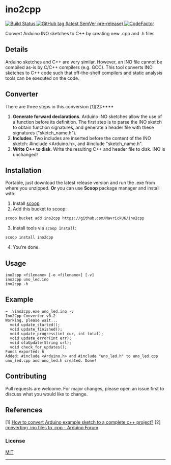# ino2cpp
[![Build Status](https://github.com/tj/commander.js/workflows/build/badge.svg)](https://github.com/tj/commander.js/actions?query=workflow%3A%22build%22)<a href="https://github.com/MavrickUK/ino2cpp/tags" rel="nofollow">
    <img alt="GitHub tag (latest SemVer pre-release)" src="https://img.shields.io/github/v/tag/MavrickUK/ino2cpp?include_prereleases&label=version"/>
  </a><a href="https://github.com/MavrickUK/ino2cpp/issues">
    <img src="https://img.shields.io/badge/contributions-welcome-brightgreen.svg?style=flat" alt="CodeFactor" />
  </a>

Convert Arduino INO sketches to C++ by creating new .cpp and .h files


## Details

Arduino sketches and C++ are very similar.
However, an INO file cannot be compiled as-is by C/C++ compilers (e.g. GCC).
This tool converts INO sketches to C++ code such that off-the-shelf compilers and static analysis tools can be executed on the code.

## Converter
There are three steps in this conversion [1][2]:****
1. **Generate forward declarations**. Arduino INO sketches allow the use of a function before its definition. The first step is to parse the INO sketch to obtain function signatures, and generate a header file with these signatures ("sketch_name.h").
2. **Includes**. Two includes are inserted before the content of the INO sketch: #include <Arduino.h>, and #include "sketch_name.h".
3. **Write C++ to disk**. Write the resulting C++ and header file to disk. INO is unchanged!

## Installation
Portable, just download the latest release version and run the .exe from where you unzipped.
**Or** you can use **Scoop** package manager and install with:
1. Install [scoop](https://github.com/lukesampson/scoop)
2. Add this bucket to scoop:
```bash
scoop bucket add ino2cpp https://github.com/MavrickUK/ino2cpp
```
3. Install tools via `scoop install`:
```bash
scoop install ino2cpp
```
4. You're done.
## Usage
```
ino2cpp <filename> [-o <filename>] [-v]
ino2cpp uno_led.ino
ino2cpp -h
```

## Example
```
➜ .\ino2cpp.exe uno_led.ino -v
Ino2Cpp Converter v0.2
Working, please wait...
  void update_started();
  void update_finished();
  void update_progress(int cur, int total);
  void update_error(int err);
  void otaUpdate(String url);
  void check_for_updates();
Funcs exported: 6
Added: #include <Arduino.h> and #include "uno_led.h" to uno_led.cpp
uno_led.cpp and uno_led.h created. Done!
```

## Contributing

Pull requests are welcome. For major changes, please open an issue first to discuss what you would like to change.

## References
[1] [How to convert Arduino example sketch to a complete c++ project?](https://arduino.stackexchange.com/questions/32998/how-to-convert-arduino-example-sketch-to-a-complete-c-project)
[2] [converting .ino files to .cpp - Arduino Forum](https://forum.arduino.cc/t/converting-ino-files-to-cpp/226366)

### License
[MIT](https://choosealicense.com/licenses/mit/)
****
